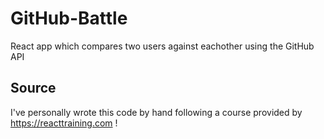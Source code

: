 # GitHub-Battle
React app which compares two users against eachother using the GitHub API

## Source
I've personally wrote this code by hand following a course provided by https://reacttraining.com ! 
